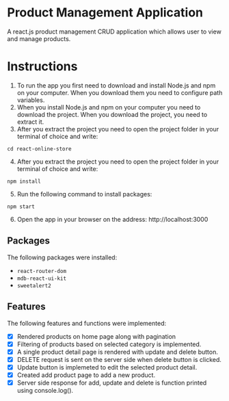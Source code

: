 # Product Management Application
A react.js product management CRUD application which allows user to view and manage products.

# Instructions
1. To run the app you first need to download and install Node.js and npm on your computer. When you download them you need to configure path variables. 
2. When you install Node.js and npm on your computer you need to download the project. When you download the project, you need to extract it.
3. After you extract the project you need to open the project folder in your terminal of choice and write: 
```
cd react-online-store
```
4. After you extract the project you need to open the project folder in your terminal of choice and write: 
```
npm install
```
5. Run the following command to install packages:
```
npm start
```
6. Open the app in your browser on the address: http://localhost:3000

## Packages 
The following packages were installed:
- `react-router-dom`
- `mdb-react-ui-kit`
- `sweetalert2`
 
## Features
The following features and functions were implemented:
- [x] Rendered products on home page along with pagination
- [x] Filtering of products based on selected category is implemented.
- [x] A single product detail page is rendered with update and delete button.
- [x] DELETE request is sent on the server side when delete button is clicked. 
- [x] Update button is implemeted to edit the selected product detail.
- [x] Created add product page to add a new product.
- [x] Server side response for add, update and delete is function printed using console.log().
